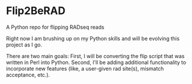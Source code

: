 # Flip2BeRAD
A Python repo for flipping RADseq reads

Right now I am brushing up on my Python skills and will be evolving this project as I go. 

There are two main goals: 
First, I will be converting the flip script that was written in Perl into Python.
Second, I'll be adding additional functionality to incorporate new features (like, a user-given rad site(s), mismatch acceptance, etc.). 

